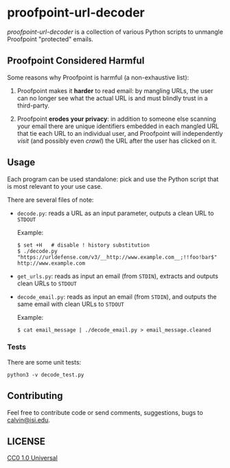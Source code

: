 # proofpoint-url-decoder

*proofpoint-url-decoder* is a collection of various Python scripts to
unmangle Proofpoint "protected" emails.

## Proofpoint Considered Harmful

Some reasons why Proofpoint is harmful (a non-exhaustive list):

1. Proofpoint makes it **harder** to read email: by mangling URLs, the
   user can no longer see what the actual URL is and must blindly trust in
   a third-party.

2. Proofpoint **erodes your privacy**: in addition to someone else
   scanning your email there are unique identifiers embedded in each
   mangled URL that tie each URL to an individual user, and Proofpoint will
   independently *visit* (and possibly even *crawl*) the URL after the user
   has clicked on it.

## Usage

Each program can be used standalone: pick and use the Python script that
is most relevant to your use case.

There are several files of note:

* `decode.py`: reads a URL as an input parameter, outputs a clean URL to `STDOUT`

  Example:
  ```shell
  $ set +H   # disable ! history substitution
  $ ./decode.py "https://urldefense.com/v3/__http://www.example.com__;!!foo!bar$"
  http://www.example.com
  ```
* `get_urls.py`: reads as input an email (from `STDIN`), extracts and
  outputs clean URLs to `STDOUT`
* `decode_email.py`: reads as input an email (from `STDIN`), and
  outputs the same email with clean URLs to `STDOUT`

  Example:
  ```shell
  $ cat email_message | ./decode_email.py > email_message.cleaned
  ```

### Tests

There are some unit tests:

```shell
python3 -v decode_test.py
```

## Contributing

Feel free to contribute code or send comments, suggestions, bugs to
<calvin@isi.edu>.

## LICENSE

[CC0 1.0 Universal](./LICENSE)
